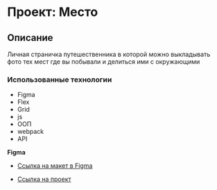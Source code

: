 # Проект: Место

## Описание
Личная страничка путешественника в которой можно
выкладывать фото тех мест где вы побывали и делиться
ими с окружающими

### Использованные технологии

* Figma
* Flex
* Grid
* js
* ООП
* webpack
* API

**Figma**

* [Ссылка на макет в Figma](https://www.figma.com/file/2cn9N9jSkmxD84oJik7xL7/JavaScript.-Sprint-4?node-id=0%3A1)

* [Ссылка на проект](https://cra7yy.github.io/mesto/)
